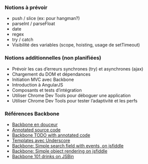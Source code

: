 ### Notions à prévoir

- push / slice (ex: pour hangman?)
- parseInt / parseFloat
- date
- regex
- try / catch
- Visibilité des variables (scope, hoisting, usage de setTimeout)

### Notions additionnelles (non planifiées)

- Prévoir les cas d’erreurs synchrones (try) et asynchrones (ajax)
- Chargement du DOM et dépendances
- Initiation MVC avec Backbone
- Introduction à AngularJS
- Composants et tests d’intégration
- Utiliser Chrome Dev Tools pour déboguer une application
- Utiliser Chrome Dev Tools pour tester l’adaptivité et les perfs

### Références Backbone

- [Backbone en douceur](https://github.com/e-books/backbone.en.douceur)
- [Annotated source code](http://backbonejs.org/docs/backbone.html)
- [Backbone TODO with annotated code](http://backbonejs.org/docs/todos.html)
- [Templates avec Underscore](https://github.com/e-books/backbone.en.douceur/blob/master/07-VUES-ET-TEMPLATING.md#utilisation-du-templating-1ère-fois)
- [Backbone: Simple search field with events, on jsfiddle](http://jsfiddle.net/adrienjoly/m7bbc66z/)
- [Backbone: Simple object rendering on jsfiddle](http://jsfiddle.net/superhacker/P2JR8/3/)
- [Backbone 101 drinks on JSBin](http://jsbin.com/arihiw/2/edit?html,js,output)
